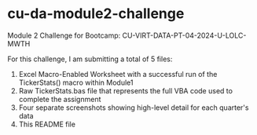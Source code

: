 # cu-da-module2-challenge
Module 2 Challenge for Bootcamp: CU-VIRT-DATA-PT-04-2024-U-LOLC-MWTH

For this challenge, I am submitting a total of 5 files:  
  1) Excel Macro-Enabled Worksheet with a successful run of the TickerStats() macro within Module1
  2) Raw TickerStats.bas file that represents the full VBA code used to complete the assignment
  3) Four separate screenshots showing high-level detail for each quarter's data
  4) This README file
